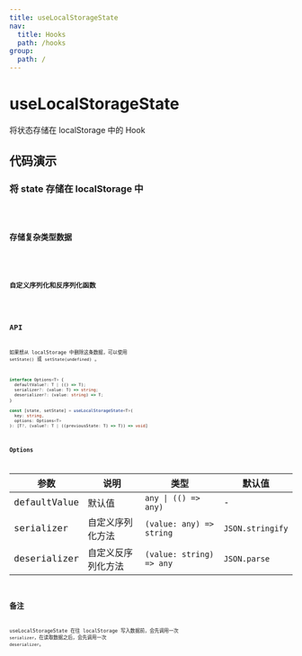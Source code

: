 ```yaml
---
title: useLocalStorageState
nav:
  title: Hooks
  path: /hooks
group:
  path: /
---
```


# useLocalStorageState

将状态存储在 localStorage 中的 Hook

## 代码演示

### 将 state 存储在 localStorage 中

<code src="./demo/demo01.tsx" />

### 存储复杂类型数据

<code src="./demo/demo02.tsx" />

### 自定义序列化和反序列化函数

<code src="./demo/demo03.tsx" />

## API

如果想从 localStorage 中删除这条数据，可以使用 `setState()` 或 `setState(undefined)` 。

```typescript
interface Options<T> {
  defaultValue?: T | (() => T);
  serializer?: (value: T) => string;
  deserializer?: (value: string) => T;
}

const [state, setState] = useLocalStorageState<T>(
  key: string,
  options: Options<T>
): [T?, (value?: T | ((previousState: T) => T)) => void]
```

### Options

| 参数         | 说明               | 类型                     | 默认值           |
|--------------|--------------------|--------------------------|------------------|
| defaultValue | 默认值             | `any \| (() => any)`     | -                |
| serializer   | 自定义序列化方法   | `(value: any) => string` | `JSON.stringify` |
| deserializer | 自定义反序列化方法 | `(value: string) => any` | `JSON.parse`     |

## 备注

useLocalStorageState 在往 localStorage 写入数据前，会先调用一次 `serializer`，在读取数据之后，会先调用一次 `deserializer`。
